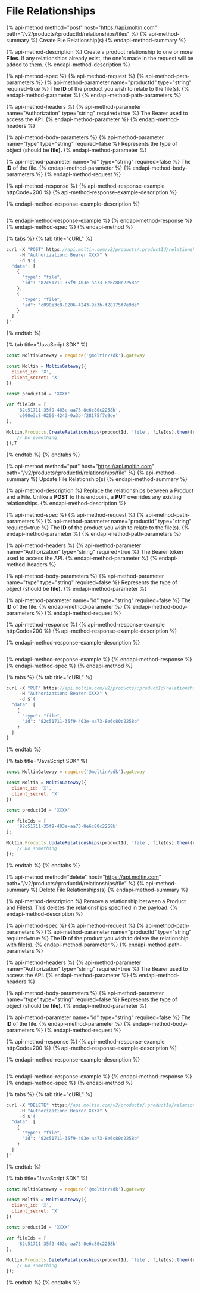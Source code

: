 # File Relationships

{% api-method method="post" host="https://api.moltin.com" path="/v2/products/:productId/relationships/files" %}
{% api-method-summary %}
Create File Relationship\(s\)
{% endapi-method-summary %}

{% api-method-description %}
Create a product relationship to one or more **Files**. If any relationships already exist, the one's made in the request will be added to them.
{% endapi-method-description %}

{% api-method-spec %}
{% api-method-request %}
{% api-method-path-parameters %}
{% api-method-parameter name="productId" type="string" required=true %}
The **ID**  of the product you wish to relate to the file\(s\).
{% endapi-method-parameter %}
{% endapi-method-path-parameters %}

{% api-method-headers %}
{% api-method-parameter name="Authorization" type="string" required=true %}
The Bearer used to access the API.
{% endapi-method-parameter %}
{% endapi-method-headers %}

{% api-method-body-parameters %}
{% api-method-parameter name="type" type="string" required=false %}
Represents the type of object \(should be **file\).**
{% endapi-method-parameter %}

{% api-method-parameter name="id" type="string" required=false %}
The **ID** of the file.
{% endapi-method-parameter %}
{% endapi-method-body-parameters %}
{% endapi-method-request %}

{% api-method-response %}
{% api-method-response-example httpCode=200 %}
{% api-method-response-example-description %}

{% endapi-method-response-example-description %}

```

```
{% endapi-method-response-example %}
{% endapi-method-response %}
{% endapi-method-spec %}
{% endapi-method %}

{% tabs %}
{% tab title="cURL" %}
```javascript
curl -X "POST" https://api.moltin.com/v2/products/:productId/relationships/files \
     -H "Authorization: Bearer XXXX" \
     -d $'{
  "data": [
    {
      "type": "file",
      "id": "82c51711-35f9-403e-aa73-8e6c80c2258b"
    },
    {
      "type": "file",
      "id": "c090e3c8-0206-4243-9a3b-f28175f7e9de"
    }
  ]
}'
```
{% endtab %}

{% tab title="JavaScript SDK" %}
```javascript
const MoltinGateway = require('@moltin/sdk').gateway

const Moltin = MoltinGateway({
  client_id: 'X',
  client_secret: 'X'
})

const productId = 'XXXX'

var fileIds = [
    '82c51711-35f9-403e-aa73-8e6c80c2258b',
    'c090e3c8-0206-4243-9a3b-f28175f7e9de'
];

Moltin.Products.CreateRelationships(productId, 'file', fileIds).then((relationships) => {
    // Do something
});T
```
{% endtab %}
{% endtabs %}

{% api-method method="put" host="https://api.moltin.com" path="/v2/products/:productId/relationships/file" %}
{% api-method-summary %}
Update File Relationship\(s\)
{% endapi-method-summary %}

{% api-method-description %}
Replace the relationships between a Product and a File. Unlike a **POST** to this endpoint, a **PUT** overrides any existing relationships.
{% endapi-method-description %}

{% api-method-spec %}
{% api-method-request %}
{% api-method-path-parameters %}
{% api-method-parameter name="productId" type="string" required=true %}
The **ID** of the product you wish to relate to the file\(s\).
{% endapi-method-parameter %}
{% endapi-method-path-parameters %}

{% api-method-headers %}
{% api-method-parameter name="Authorization" type="string" required=true %}
The Bearer token used to access the API.
{% endapi-method-parameter %}
{% endapi-method-headers %}

{% api-method-body-parameters %}
{% api-method-parameter name="type" type="string" required=false %}
Represents the type of object \(should be **file\).**
{% endapi-method-parameter %}

{% api-method-parameter name="id" type="string" required=false %}
The **ID** of the file.
{% endapi-method-parameter %}
{% endapi-method-body-parameters %}
{% endapi-method-request %}

{% api-method-response %}
{% api-method-response-example httpCode=200 %}
{% api-method-response-example-description %}

{% endapi-method-response-example-description %}

```

```
{% endapi-method-response-example %}
{% endapi-method-response %}
{% endapi-method-spec %}
{% endapi-method %}

{% tabs %}
{% tab title="cURL" %}
```javascript
curl -X "PUT" https://api.moltin.com/v2/products/:productId/relationships/files \
     -H "Authorization: Bearer XXXX" \
     -d $'{
  "data": [
    {
      "type": "file",
      "id": "82c51711-35f9-403e-aa73-8e6c80c2258b"
    }
  ]
}
```
{% endtab %}

{% tab title="JavaScript SDK" %}
```javascript
const MoltinGateway = require('@moltin/sdk').gateway

const Moltin = MoltinGateway({
  client_id: 'X',
  client_secret: 'X'
})

const productId = 'XXXX'

var fileIds = [
    '82c51711-35f9-403e-aa73-8e6c80c2258b'
];

Moltin.Products.UpdateRelationships(productId, 'file', fileIds).then((relationships) => {
    // Do something
});
```
{% endtab %}
{% endtabs %}

{% api-method method="delete" host="https://api.moltin.com" path="/v2/products/:productId/relationships/file" %}
{% api-method-summary %}
Delete File Relationships\(s\)
{% endapi-method-summary %}

{% api-method-description %}
Remove a relationship between a Product and File\(s\). This deletes the relationships specified in the payload.
{% endapi-method-description %}

{% api-method-spec %}
{% api-method-request %}
{% api-method-path-parameters %}
{% api-method-parameter name="productId" type="string" required=true %}
The **ID** of the product you wish to delete the relationship with file\(s\).
{% endapi-method-parameter %}
{% endapi-method-path-parameters %}

{% api-method-headers %}
{% api-method-parameter name="Authorization" type="string" required=true %}
The Bearer used to access the API.
{% endapi-method-parameter %}
{% endapi-method-headers %}

{% api-method-body-parameters %}
{% api-method-parameter name="type" type="string" required=false %}
Represents the type of object \(should be **file\).**
{% endapi-method-parameter %}

{% api-method-parameter name="id" type="string" required=false %}
The **ID** of the file.
{% endapi-method-parameter %}
{% endapi-method-body-parameters %}
{% endapi-method-request %}

{% api-method-response %}
{% api-method-response-example httpCode=200 %}
{% api-method-response-example-description %}

{% endapi-method-response-example-description %}

```

```
{% endapi-method-response-example %}
{% endapi-method-response %}
{% endapi-method-spec %}
{% endapi-method %}

{% tabs %}
{% tab title="cURL" %}
```javascript
curl -X "DELETE" https://api.moltin.com/v2/products/:productId/relationships/files \
     -H "Authorization: Bearer XXXX" \
     -d $'{
  "data": [
    {
      "type": "file",
      "id": "82c51711-35f9-403e-aa73-8e6c80c2258b"
    }
  ]
}'
```
{% endtab %}

{% tab title="JavaScript SDK" %}
```javascript
const MoltinGateway = require('@moltin/sdk').gateway

const Moltin = MoltinGateway({
  client_id: 'X',
  client_secret: 'X'
})

const productId = 'XXXX'

var fileIds = [
    '82c51711-35f9-403e-aa73-8e6c80c2258b'
];

Moltin.Products.DeleteRelationships(productId, 'file', fileIds).then((relationships) => {
    // Do something
});
```
{% endtab %}
{% endtabs %}

